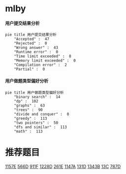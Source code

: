# mlby

<!-- tabs:start -->



#### **用户提交结果分析**

```mermaid
pie title 用户提交结果分析
    "Accepted" :  47
    "Rejected" :  0
    "Wrong answer" :  43
    "Runtime error" :  0
    "Time limit exceeded" :  8
    "Memory limit exceeded" :  0
    "Compilation error" :  2
    "Partial" :  0
```

#### **用户做题类型偏好分析**

```mermaid
pie title 用户做题类型偏好分析
    "binary search" :  14
    "dp" :  102
    "graphs" :  63
    "trees" :  90
    "divide and conquer" :  0
    "greedy" :  113
    "two pointers" :  50
    "dfs and similar" :  113
    "math" :  113
```



<!-- tabs:end -->
# 推荐题目
[1157E](https://codeforces.com/contest/1157/problem/E)
[566D](https://codeforces.com/contest/566/problem/D)
[911F](https://codeforces.com/contest/911/problem/F)
[1228D](https://codeforces.com/contest/1228/problem/D)
[261E](https://codeforces.com/contest/261/problem/E)
[1147A](https://codeforces.com/contest/1147/problem/A)
[131D](https://codeforces.com/contest/131/problem/D)
[1343B](https://codeforces.com/contest/1343/problem/B)
[13C](https://codeforces.com/contest/13/problem/C)
[787D](https://codeforces.com/contest/787/problem/D)
